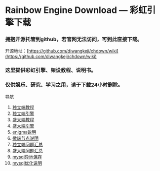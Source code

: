 # Rainbow Engine Download  —  彩虹引擎下载
### 拥抱开源托管到github，若官网无法访问，可到此直接下载。
开源地址：[https://github.com/diwangkeji/chdown/wiki](https://github.com/diwangkeji/chdown/wiki)
### 这里提供彩虹引擎、架设教程、说明书。
### 仅供娱乐、研究、学习之用，请于下载24小时删除。

导航
1. [独立端教程](https://github.com/diwangkeji/chdown/wiki/1_dljc)
2. [独立端引擎](https://github.com/diwangkeji/chdown/wiki/2_dlyq)
3. [盛大端教程](https://github.com/diwangkeji/chdown/wiki/3_sdjc)
4. [盛大端引擎](https://github.com/diwangkeji/chdown/wiki/4_sdyq)
5. [enigma说明](https://github.com/diwangkeji/chdown/wiki/5_eg)
6. [微端节点说明](https://github.com/diwangkeji/chdown/wiki/6_dlwd)
7. [独立端问题汇总](https://github.com/diwangkeji/chdown/wiki/7_dlfaq)
8. [盛大端问题汇总](https://github.com/diwangkeji/chdown/wiki/8_sdfaq)
9. [mysql异地保存](https://github.com/diwangkeji/chdown/wiki/9_mysqlsave)
10. [mysql优化说明](https://github.com/diwangkeji/chdown/wiki/10_mysqlyh)


